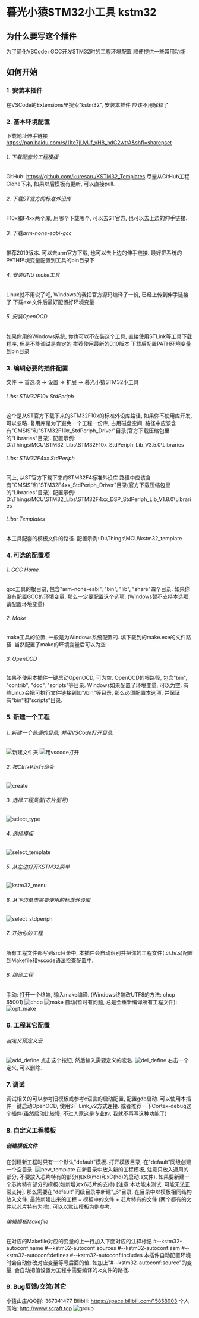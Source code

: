 # 暮光小猿STM32小工具 kstm32

## 为什么要写这个插件
为了简化VSCode+GCC开发STM32时的工程环境配置
顺便提供一些常用功能

## 如何开始
### 1. 安装本插件
在VSCode的Extensions里搜索"kstm32", 安装本插件
应该不用解释了

### 2. 基本环境配置
下载地址伸手链接 https://pan.baidu.com/s/11te7jUyUf_vH8_hdC2wtrA&shfl=sharepset
###### 1. 下载配套的工程模板
GitHub: https://github.com/kuresaru/KSTM32_Templates
尽量从GitHub工程Clone下来, 如果以后模板有更新, 可以直接pull.
###### 2. 下载ST官方的标准外设库
F10x和F4xx两个库, 用哪个下载哪个, 可以去ST官方, 也可以去上边的伸手链接.
###### 3. 下载arm-none-eabi-gcc
推荐2019版本. 可以去arm官方下载, 也可以去上边的伸手链接.
最好把系统的PATH环境变量配置到工具的bin目录下
###### 4. 安装GNU make工具
Linux就不用说了吧, Windows的我把官方源码编译了一份, 已经上传到伸手链接了
下载exe文件后最好配置好环境变量
###### 5. 安装OpenOCD
如果你用的Windows系统, 你也可以不安装这个工具, 直接使用STLink等工具下载程序, 但是不能调试是肯定的
推荐使用最新的0.10版本
下载后配置PATH环境变量到bin目录

### 3. 编辑必要的插件配置
文件 -> 首选项 -> 设置 -> 扩展 -> 暮光小猿STM32小工具

###### Libs: STM32F10x StdPeriph
这个是从ST官方下载下来的STM32F10x的标准外设库路径, 如果你不使用库开发, 可以忽略.
复用库是为了避免一个工程一份库, 占用磁盘空间.
路径中应该含有"CMSIS"和"STM32F10x_StdPeriph_Driver"目录(官方下载压缩包里的"Libraries"目录).
配置示例: D:\Things\MCU\STM32_Libs\STM32F10x_StdPeriph_Lib_V3.5.0\Libraries

###### Libs: STM32F4xx StdPeriph
同上, 从ST官方下载下来的STM32F4标准外设库
路径中应该含有"CMSIS"和"STM32F4xx_StdPeriph_Driver"目录(官方下载压缩包里的"Libraries"目录).
配置示例: D:\Things\MCU\STM32_Libs\STM32F4xx_DSP_StdPeriph_Lib_V1.8.0\Libraries

###### Libs: Templates
本工具配套的模板文件的路径.
配置示例: D:\Things\MCU\kstm32_template

### 4. 可选的配置项
###### 1. GCC Home
gcc工具的根目录, 包含"arm-none-eabi", "bin", "lib", "share"四个目录.
如果你没有配置GCC的环境变量, 那么一定要配置这个选项.
(Windows暂不支持本选项, 请配置环境变量)
###### 2. Make
make工具的位置, 一般是为Windows系统配置的.
填下载到的make.exe的文件路径.
当然配置了make的环境变量后可以为空
###### 3. OpenOCD
如果不使用本插件一键启动OpenOCD, 可为空.
OpenOCD的根路径, 包含"bin", "contrib", "doc", "scripts"等目录.
Windows如果配置了环境变量, 可以为空.
有些Linux会把可执行文件链接到如"/bin"等目录, 那么必须配置本选项, 并保证有"bin"和"scripts"目录.

### 5. 新建一个工程
###### 1. 新建一个普通的目录, 并用VSCode打开目录.
![新建文件夹](./resources/img/mkdir.jpg)
![用vscode打开](./resources/img/open_with_code.jpg)
###### 2. 按Ctrl+P运行命令
![create](./resources/img/create.jpg)
###### 3. 选择工程类型(芯片型号)
![select_type](./resources/img/select_type.jpg)
###### 4. 选择模板
![select_template](./resources/img/select_template.jpg)
###### 5. 从左边打开KSTM32菜单
![kstm32_menu](./resources/img/kstm32_menu.jpg)
###### 6. 从下边单击需要使用的标准外设库
![select_stdperiph](./resources/img/select_stdperiph.jpg)
###### 7. 开始你的工程
所有工程文件都写到src目录中, 本插件会自动识别并把你的工程文件(.c/.h/.s)配置到Makefile和vscode语法检查配置中.
###### 8. 编译工程
手动: 打开一个终端, 输入make编译. (Windows终端改UTF8的方法: chcp 65001)
![chcp](./resources/img/chcp.jpg)
![make](./resources/img/make.jpg)
自动(暂时有问题, 总是会重新编译所有工程文件):
![opt_make](./resources/img/opt_make.jpg)

### 6. 工程其它配置
###### 自定义预定义宏
![add_define](./resources/img/add_define.jpg)
点击这个按钮, 然后输入需要定义的宏名.
![del_define](./resources/img/del_define.jpg)
右击一个定义, 可以删除.

### 7. 调试
调试相关的可以参考旧模板或参考c语言的启动配置, 配置gdb启动.
可以使用本插件一键启动OpenOCD, 使用ST-Link_v2方式连接.
或者推荐一下Cortex-debug这个插件(虽然启动比较慢, 不过人家这是专业的, 我就不再写这种功能了)

### 8. 自定义工程模板
##### 创建模板文件
在创建新工程时只有一个默认"default"模板.
打开模板目录, 在"default"同级创建一个空目录.
![new_template](./resources/img/new_template.jpg)
在新目录中放入新的工程模板, 注意只放入通用的部分, 不要放入芯片特有的部分(如x8(md)和xC(hd)的启动.s文件).
如果要新建一个芯片特有部分的模板(如新增对x6芯片的支持) \[注意:本功能未测试, 可能无法正常支持].
那么需要在"default"同级目录中新建"_6"目录, 在目录中以模板相同结构放入文件.
最终新建出来的工程 = 模板中的文件 + 芯片特有的文件 (两个都有的文件以芯片特有为准).
可以以默认模板为例参考.
###### 编辑模板Makefile
在对应的Makefile对应的变量的上一行加入下面对应的注释标记
#--kstm32-autoconf:name
#--kstm32-autoconf:sources
#--kstm32-autoconf:asm
#--kstm32-autoconf:defines
#--kstm32-autoconf:includes
本插件自动配置环境时会自动修改对应变量等号后面的值.
如加上"#--kstm32-autoconf:source"的变量, 会自动把值设置为工程中需要编译的.c文件的路径.

### 9. Bug反馈/交流/其它
小猿山庄/QQ群: 367341477
Bilibili: https://space.bilibili.com/15858903
个人网站: http://www.scraft.top
![group](./resources/img/group.png)
